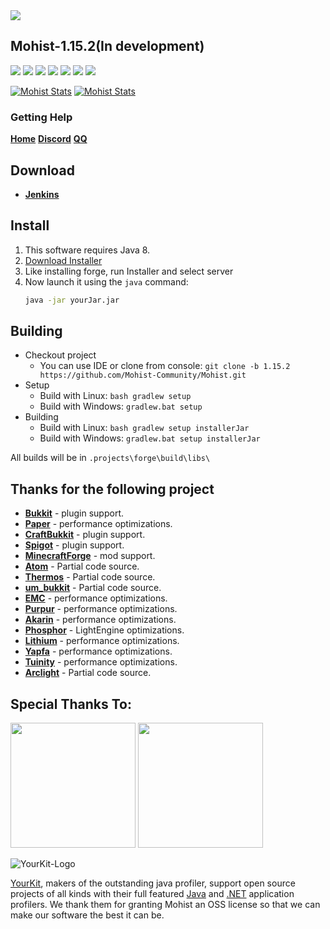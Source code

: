 <img src="https://i.loli.net/2020/02/28/vZRHJACadF7rgn5.png">

## Mohist-1.15.2(In development)

[![](https://ci.codemc.org/buildStatus/icon?job=Mohist-Community%2FMohist-1.15.2)](https://ci.codemc.org/job/Mohist-Community/job/Mohist-1.15.2/)
![](https://img.shields.io/github/stars/Mohist-Community/Mohist.svg?label=Stars)
![](https://img.shields.io/github/license/Mohist-Community/Mohist.svg)
[![](https://img.shields.io/badge/Paper-1.15.2-brightgreen.svg?colorB=DC3340)](https://papermc.io/downloads#Paper-1.15.2)
![](https://img.shields.io/badge/OracleJdk-8u251-brightgreen.svg?colorB=469C00)
![](https://img.shields.io/badge/Gradle-4.10.3-brightgreen.svg?colorB=469C00)
[![](https://img.shields.io/bstats/servers/6762?label=bStats%20Button)](https://bstats.org/plugin/server-implementation/Mohist/6762)

[![Mohist Stats](https://bstats.org/signatures/server-implementation/Mohist.svg)](https://bstats.org/plugin/server-implementation/Mohist/6762)
[![Mohist Stats](https://bstats.org/signatures/bukkit/Mohist.svg)](https://bstats.org/plugin/bukkit/Mohist/3939)

### Getting Help
   [**Home**](https://mohist.red/)
   [**Discord**](https://discord.gg/ZgXjHGd)
   [**QQ**](https://jq.qq.com/?_wv=1027&k=5YIRYnH)  
   
Download
------
 * [**Jenkins**](https://ci.codemc.org/job/Mohist-Community/job/Mohist-1.15.2/)
   
Install
------
 1. This software requires Java 8.  
 2. [Download Installer](https://ci.codemc.org/job/Mohist-Community/job/Mohist-1.15.2/)  
 3. Like installing forge, run Installer and select server  
 4. Now launch it using the `java` command:
    ```sh
    java -jar yourJar.jar
    ```
   
Building
------
* Checkout project
  * You can use IDE or clone from console:
  `git clone -b 1.15.2 https://github.com/Mohist-Community/Mohist.git`
* Setup
  * Build with Linux:
  `bash gradlew setup`
  * Build with Windows:
  `gradlew.bat setup `
* Building
  * Build with Linux:
  `bash gradlew setup installerJar`
  * Build with Windows:
  `gradlew.bat setup installerJar `

All builds will be in `.projects\forge\build\libs\` 

Thanks for the following project
------
* [**Bukkit**](https://hub.spigotmc.org/stash/scm/spigot/bukkit.git) - plugin support.
* [**Paper**](https://github.com/PaperMC/Paper.git) - performance optimizations.
* [**CraftBukkit**](https://hub.spigotmc.org/stash/scm/spigot/craftbukkit.git) - plugin support.
* [**Spigot**](https://hub.spigotmc.org/stash/scm/spigot/spigot.git) - plugin support.
* [**MinecraftForge**](https://github.com/MinecraftForge/MinecraftForge.git) - mod support.
* [**Atom**](https://gitlab.com/divinecode/atom/Atom.git) - Partial code source.
* [**Thermos**](https://github.com/CyberdyneCC/Thermos.git) - Partial code source.
* [**um_bukkit**](https://github.com/TechCatOther/um_bukkit.git) - Partial code source.
* [**EMC**](https://github.com/starlis/empirecraft) - performance optimizations.
* [**Purpur**](https://github.com/pl3xgaming/Purpur) - performance optimizations.
* [**Akarin**](https://github.com/Akarin-project/Akarin) - performance optimizations.
* [**Phosphor**](https://github.com/jellysquid3/phosphor-fabric) - LightEngine optimizations.
* [**Lithium**](https://github.com/jellysquid3/lithium-fabric) - performance optimizations.
* [**Yapfa**](https://github.com/tr7zw/YAPFA) - performance optimizations.
* [**Tuinity**](https://github.com/Spottedleaf/Tuinity) - performance optimizations.
* [**Arclight**](https://github.com/IzzelAliz/Arclight) - Partial code source.

Special Thanks To:
-------------
<a href="https://serverjars.com/"><img src="https://serverjars.com/assets/img/logo_white.svg" width="200"></a>
<a href="https://ci.codemc.io/"><img src="https://i.loli.net/2020/03/11/YNicj3PLkU5BZJT.png" width="200"></a>

![YourKit-Logo](https://www.yourkit.com/images/yklogo.png)

[YourKit](http://www.yourkit.com/), makers of the outstanding java profiler, support open source projects of all kinds with their full featured [Java](https://www.yourkit.com/java/profiler/index.jsp) and [.NET](https://www.yourkit.com/.net/profiler/index.jsp) application profilers. We thank them for granting Mohist an OSS license so that we can make our software the best it can be.

